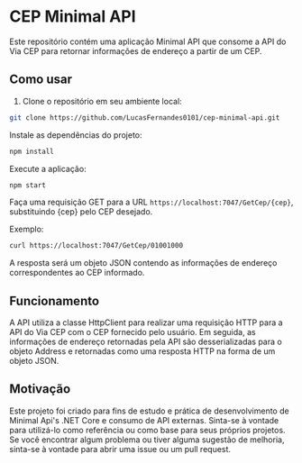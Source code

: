 # CEP Minimal API
Este repositório contém uma aplicação Minimal API que consome a API do Via CEP para retornar informações de endereço a partir de um CEP.

## Como usar
1. Clone o repositório em seu ambiente local:
```bash
git clone https://github.com/LucasFernandes0101/cep-minimal-api.git
```
Instale as dependências do projeto:
```bash
npm install
```
Execute a aplicação:
```bash
npm start
```
Faça uma requisição GET para a URL `https://localhost:7047/GetCep/{cep}`, substituindo {cep} pelo CEP desejado.

Exemplo:
```bash
curl https://localhost:7047/GetCep/01001000
```
A resposta será um objeto JSON contendo as informações de endereço correspondentes ao CEP informado.

## Funcionamento
A API utiliza a classe HttpClient para realizar uma requisição HTTP para a API do Via CEP com o CEP fornecido pelo usuário. Em seguida, as informações de endereço retornadas pela API são desserializadas para o objeto Address e retornadas como uma resposta HTTP na forma de um objeto JSON.

## Motivação
Este projeto foi criado para fins de estudo e prática de desenvolvimento de Minimal Api's .NET Core e consumo de API externas. Sinta-se à vontade para utilizá-lo como referência ou como base para seus próprios projetos. Se você encontrar algum problema ou tiver alguma sugestão de melhoria, sinta-se à vontade para abrir uma issue ou um pull request.
